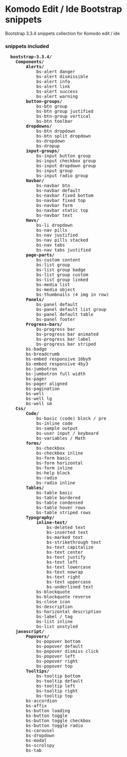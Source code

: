 Komodo Edit / Ide Bootstrap snippets
=========================

Bootstrap 3.3.4 snippets collection for Komodo edit / ide
  
### snippets included
  <pre>
  <b>bootstrap-3.3.4/</b>
	<b>Components/</b>
		<b>Alerts/</b>
			bs-alert danger
			bs-alert dismissible
			bs-alert info
			bs-alert link
			bs-alert success
			bs-alert warning
		<b>button-groups/</b>
			bs-btn group
			bs-btn group justified
			bs-btn-group vertical
			bs-btn toolbar
		<b>dropdowns/</b>
			bs-btn dropdown
			bs-btn split dropdown
			bs-dropdown
			bs-dropup
		<b>input-groups/</b>
			bs-input button group
			bs-input checkbox group
			bs-input dropdown group
			bs-input group
			bs-input radio group
		<b>Navbar/</b>
			bs-navbar btn
			bs-navbar default
			bs-navbar fixed bottom
			bs-navbar fixed top
			bs-navbar form
			bs-navbar static top
			bs-navbar text
		<b>Navs/</b>
			bs-li dropdown
			bs-nav pills
			bs-nav justified
			bs-nav pills stacked
			bs-nav tabs
			bs-nav tabs justified
		<b>page-parts/</b>
			bs-custom content
			bs-list group
			bs-list group badge
			bs-list group custom
			bs-list group linked
			bs-media list
			bs-media object
			bs-thumbnails (4 img in row)
		<b>Panels/</b>
			bs-panel default
			bs-panel default list group
			bs-panel default table
			bs-panel footer
		<b>Progress-bars/</b>
			bs-progress bar
			bs-progress bar animated
			bs-progress bar label
			bs-progress bar striped
		bs-badge
		bs-breadcrumb
		bs-embed responsive 16by9
		bs-embed responsive 4by3
		bs-jumbotron
		bs-jumbotron full width
		bs-pager
		bs-pager aligned
		bs-pagination
		bs-well
		bs-well lg
		bs-well sm
	<b>Css/</b>
		<b>Code/</b>
			bs-basic (code) block / pre
			bs-inline code
			bs-sample output
			bs-user input / keyboard
			bs-variables / Math
		<b>forms/</b>
			bs-checkbox
			bs-checkbox inline
			bs-form basic
			bs-form horizontal
			bs-form inline
			bs-help block
			bs-radio
			bs-radio inline
		<b>Tables/</b>
			bs-table basic
			bs-table bordered
			bs-table condensed
			bs-table hover rows
			bs-table striped rows
		<b>Typography/</b>
			<b>inline-text/</b>
				bs-deleted text
				bs-inserted text
				bs-marked text
				bs-strikethrough text
				bs-text capitalize
				bs-text center
				bs-text justify
				bs-text left
				bs-text lowercase
				bs-text nowrap
				bs-text right
				bs-text uppercase
				bs-underlined text
			bs-blockquote
			bs-blockquote reverse
			bs-close icon
			bs-description
			bs-horizontal description
			bs-label / tag
			bs-list inline
			bs-list unstyled
	<b>javascript/</b>
		<b>Popovers/</b>
			bs-popover bottom
			bs-popover default
			bs-popover dismiss click
			bs-popover left
			bs-popover right
			bs-popover top
		<b>Tooltips/</b>
			bs-tooltip bottom
			bs-tooltip default
			bs-tooltip left
			bs-tooltip right
			bs-tooltip top
		bs-accordion
		bs-affix
		bs-button loading
		bs-button toggle
		bs-button toggle checkbox
		bs-button toggle radio
		bs-carousel
		bs-dropdown
		bs-modal
		bs-scrolspy
		bs-tab
  
  </pre>
